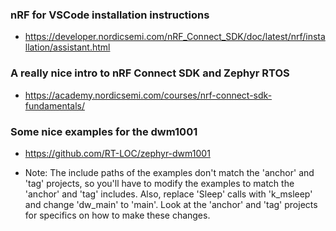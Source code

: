 ### nRF for VSCode installation instructions

* https://developer.nordicsemi.com/nRF_Connect_SDK/doc/latest/nrf/installation/assistant.html

### A really nice intro to nRF Connect SDK and Zephyr RTOS

* https://academy.nordicsemi.com/courses/nrf-connect-sdk-fundamentals/

### Some nice examples for the dwm1001

* https://github.com/RT-LOC/zephyr-dwm1001

* Note: The include paths of the examples don't match the 'anchor' and 'tag' projects, so you'll have to modify the examples to match the 'anchor' and 'tag' includes. Also, replace 'Sleep' calls with 'k_msleep' and change 'dw_main' to 'main'. Look at the 'anchor' and 'tag' projects for specifics on how to make these changes.